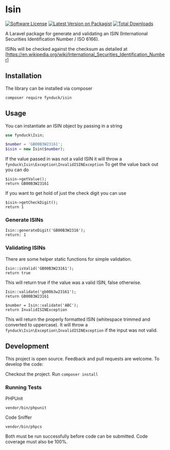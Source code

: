 # Isin
[![Software License](https://img.shields.io/badge/license-MIT-brightgreen.svg?style=flat-square)](LICENSE.md)
[![Latest Version on Packagist](https://img.shields.io/packagist/v/fynduck/isin.svg?style=flat-square)](https://packagist.org/packages/fynduck/isin)
[![Total Downloads](https://img.shields.io/packagist/dt/fynduck/isin.svg?style=flat-square)](https://packagist.org/packages/fynduck/isin)

A Laravel package for generate and validating an ISIN (International Securities Identification Number / ISO 6166).

ISINs will be checked against the checksum as detailed at [https://en.wikipedia.org/wiki/International_Securities_Identification_Number]

## Installation
The library can be installed via composer
```
composer require fynduck/isin
```

## Usage
You can instantiate an ISIN object by passing in a string
```php
use fynduck\Isin;

$number = 'GB00B3W23161';
$isin = new Isin($number);
```

If the value passed in was not a valid ISIN it will throw a ```fynduck\Isin\Exception\InvalidISINException```
To get the value back out you can do

```
$isin->getValue();
return GB00B3W23161
```

If you want to get hold of just the check digit you can use

```
$isin->getCheckDigit();
return 1
```

### Generate ISINs
```
Isin::generateDigit('GB00B3W2316');
return: 1
```

### Validating ISINs
There are some helper static functions for simple validation.

```
Isin::isValid('GB00B3W23161');
return true
```

This will return true if the value was a valid ISIN, false otherwise.

```
Isin::validate('gb00b3w23161');
return GB00B3W23161
```
```
$number = Isin::validate('ABC');
return InvalidISINException
```

This will return the properly formatted ISIN (whitespace trimmed and converted to uppercase).
It will throw a ```fynduck\Isin\Exception\InvalidISINException``` if the input was not valid.

## Development
This project is open source. Feedback and pull requests are welcome. To develop the code:

Checkout the project. Run
```composer install```

### Running Tests
PHPUnit

```
vendor/bin/phpunit
```

Code Sniffer

```
vendor/bin/phpcs
```

Both must be run successfully before code can be submitted. Code coverage must also be 100%.
